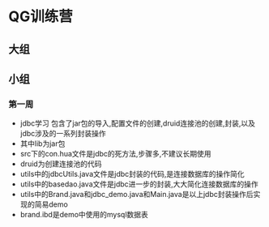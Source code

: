 # QG训练营
## 大组
## 小组
### 第一周
- jdbc学习
包含了jar包的导入,配置文件的创建,druid连接池的创建,封装,以及jdbc涉及的一系列封装操作
- 其中lib为jar包
- src下的con.hua文件是jdbc的死方法,步骤多,不建议长期使用
- druid为创建连接池的代码
- utils中的jdbcUtils.java文件是jdbc封装的代码,是连接数据库的操作简化
- utils中的basedao.java文件是jdbc进一步的封装,大大简化连接数据库的操作
- utils中的Brand.java和jdbc_demo.java和Main.java是以上jdbc封装操作后实现的简易demo
- brand.ibd是demo中使用的mysql数据表
  
